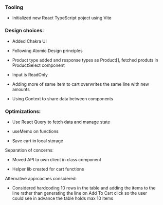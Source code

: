 ### Tooling

- Initialized new React TypeScript poject using Vite

### Design choices:

- Added Chakra UI

- Following Atomic Design principles

- Product type added and response types as Product[], fetched produts in ProductSelect component

- Input is ReadOnly

- Adding more of same item to cart overwrites the same line with new amounts

- Using Context to share data between components

### Optimizations:

- Use React Query to fetch data and manage state

- useMemo on functions

- Save cart in local storage

Separation of concerns:

- Moved API to own client in class component

- Helper lib created for cart functions

Alternative approaches considered:

- Considered hardcoding 10 rows in the table and adding the items to the line rather than generating the line on Add To Cart click so the user could see in advance the table holds max 10 items
